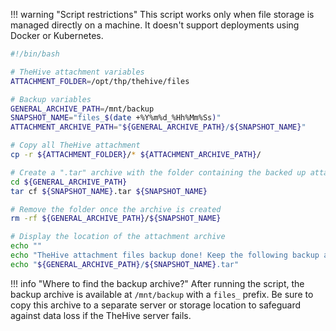 !!! warning "Script restrictions"
    This script works only when file storage is managed directly on a machine. It doesn't support deployments using Docker or Kubernetes.

```bash
#!/bin/bash

# TheHive attachment variables
ATTACHMENT_FOLDER=/opt/thp/thehive/files

# Backup variables
GENERAL_ARCHIVE_PATH=/mnt/backup
SNAPSHOT_NAME="files_$(date +%Y%m%d_%Hh%Mm%Ss)"
ATTACHMENT_ARCHIVE_PATH="${GENERAL_ARCHIVE_PATH}/${SNAPSHOT_NAME}"

# Copy all TheHive attachment
cp -r ${ATTACHMENT_FOLDER}/* ${ATTACHMENT_ARCHIVE_PATH}/

# Create a ".tar" archive with the folder containing the backed up attachment files
cd ${GENERAL_ARCHIVE_PATH}
tar cf ${SNAPSHOT_NAME}.tar ${SNAPSHOT_NAME}

# Remove the folder once the archive is created
rm -rf ${GENERAL_ARCHIVE_PATH}/${SNAPSHOT_NAME}

# Display the location of the attachment archive
echo ""
echo "TheHive attachment files backup done! Keep the following backup archive safe:"
echo "${GENERAL_ARCHIVE_PATH}/${SNAPSHOT_NAME}.tar"
```

!!! info "Where to find the backup archive?"
    After running the script, the backup archive is available at `/mnt/backup` with a `files_` prefix. Be sure to copy this archive to a separate server or storage location to safeguard against data loss if the TheHive server fails.